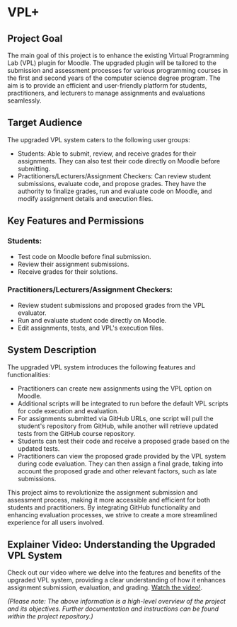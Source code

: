 # VPL+ 


## Project Goal
The main goal of this project is to enhance the existing Virtual Programming Lab (VPL) plugin for Moodle. The upgraded plugin will be tailored to the submission and assessment processes for various programming courses in the first and second years of the computer science degree program. The aim is to provide an efficient and user-friendly platform for students, practitioners, and lecturers to manage assignments and evaluations seamlessly.

## Target Audience
The upgraded VPL system caters to the following user groups:
- Students: Able to submit, review, and receive grades for their assignments. They can also test their code directly on Moodle before submitting.
- Practitioners/Lecturers/Assignment Checkers: Can review student submissions, evaluate code, and propose grades. They have the authority to finalize grades, run and evaluate code on Moodle, and modify assignment details and execution files.

## Key Features and Permissions
### Students:
- Test code on Moodle before final submission.
- Review their assignment submissions.
- Receive grades for their solutions.

### Practitioners/Lecturers/Assignment Checkers:
- Review student submissions and proposed grades from the VPL evaluator.
- Run and evaluate student code directly on Moodle.
- Edit assignments, tests, and VPL's execution files.

## System Description
The upgraded VPL system introduces the following features and functionalities:
- Practitioners can create new assignments using the VPL option on Moodle.
- Additional scripts will be integrated to run before the default VPL scripts for code execution and evaluation.
- For assignments submitted via GitHub URLs, one script will pull the student's repository from GitHub, while another will retrieve updated tests from the GitHub course repository.
- Students can test their code and receive a proposed grade based on the updated tests.
- Practitioners can view the proposed grade provided by the VPL system during code evaluation. They can then assign a final grade, taking into account the proposed grade and other relevant factors, such as late submissions.

This project aims to revolutionize the assignment submission and assessment process, making it more accessible and efficient for both students and practitioners. By integrating GitHub functionality and enhancing evaluation processes, we strive to create a more streamlined experience for all users involved.

## Explainer Video: Understanding the Upgraded VPL System
Check out our video where we delve into the features and benefits of the upgraded VPL system, providing a clear understanding of how it enhances assignment submission, evaluation, and grading. 
[Watch the video!](https://www.veed.io/view/07bd3702-aa95-423e-89aa-7c7f92f8251b?panel=share).


*(Please note: The above information is a high-level overview of the project and its objectives. Further documentation and instructions can be found within the project repository.)*

